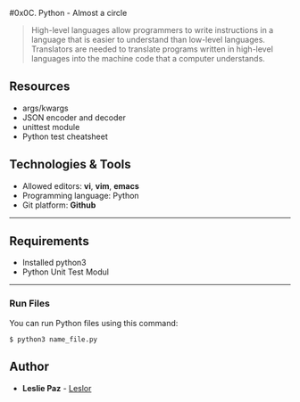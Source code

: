 #0x0C. Python - Almost a circle
> High-level languages allow programmers to write instructions in a language that is easier to understand than low-level languages. Translators are needed to translate programs written in high-level languages into the machine code that a computer understands.

## Resources

- args/kwargs
- JSON encoder and decoder
- unittest module
- Python test cheatsheet
## Technologies & Tools
+ Allowed editors: **vi**, **vim**, **emacs**
+ Programming language: Python
+ Git platform: **Github**
---

## Requirements
* Installed python3
* Python Unit Test Modul

---


### Run Files
You can run Python files using this command:
```
$ python3 name_file.py
```

## Author
* **Leslie Paz** - [Leslor](https://github.com/Leslor)

